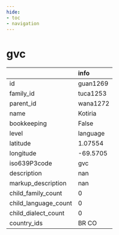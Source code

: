 ```yaml
---
hide:
- toc
- navigation
---
```

# gvc
|                      | info     |
|:---------------------|:---------|
| id                   | guan1269 |
| family_id            | tuca1253 |
| parent_id            | wana1272 |
| name                 | Kotiria  |
| bookkeeping          | False    |
| level                | language |
| latitude             | 1.07554  |
| longitude            | -69.5705 |
| iso639P3code         | gvc      |
| description          | nan      |
| markup_description   | nan      |
| child_family_count   | 0        |
| child_language_count | 0        |
| child_dialect_count  | 0        |
| country_ids          | BR CO    |